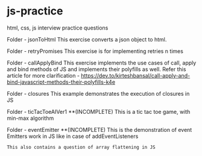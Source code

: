 # js-practice

html, css, js interview practice questions

Folder - jsonToHtml
    This exercise converts a json object to html.

Folder - retryPromises
    This exercise is for implementing retries n times

Folder - callApplyBind
    This exercise implements the use cases of call, apply and bind methods of JS and implements their polyfills as well.
    Refer this article for more clarification - https://dev.to/kirteshbansal/call-apply-and-bind-javascript-methods-their-polyfills-k4e

Folder - closures
    This example demonstrates the execution of closures in JS

Folder - ticTacToeAIVer1                                **(INCOMPLETE)
    This is a tic tac toe game, with min-max algorithm

Folder - eventEmitter                                   **(INCOMPLETE)
    This is the demonstration of event Emitters work in JS like in case of addEventListeners

    This also contains a question of array flattening in JS